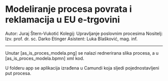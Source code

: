 # Modeliranje procesa povrata i reklamacija u EU e-trgovini  

Autor: Juraj Štern-Vukotić
Kolegij: Upravljanje poslovnim procesima
Nositelj: Izv. prof. dr. sc. Darko Etinger
Asistent: Luka Blašković, mag. inf.

---

Unutar [as_is_proces_modela.png] se nalazi rednerirana slika procesa, a u [as_is_proces_modela.bpmn] xml kod. 

U folderu app se aplikacija izrađena u Camundi koja sljedi pojednostavljeni put procesa. 